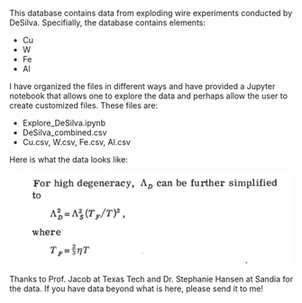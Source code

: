 
This database contains data from exploding wire experiments conducted by DeSilva. Specifially, the database contains elements:
* Cu
* W
* Fe
* Al

I have organized the files in different ways and have provided a Jupyter notebook that allows one to explore the data and perhaps allow the user to create customized files. These files are:
* Explore_DeSilva.ipynb
* DeSilva_combined.csv
* Cu.csv, W.csv, Fe.csv, Al.csv

Here is what the data looks like:

![](image.png)


Thanks to Prof. Jacob at Texas Tech and Dr. Stephanie Hansen at Sandia for the data. If you have data beyond what is here, please send it to me! 



